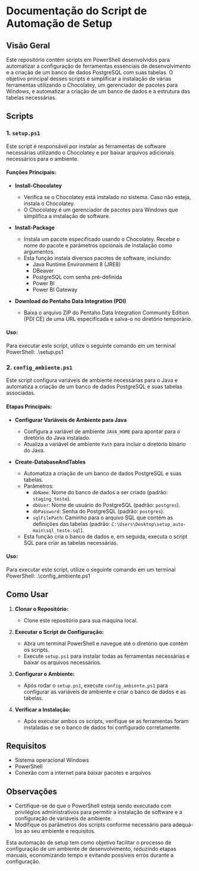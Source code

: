 # Documentação do Script de Automação de Setup

## Visão Geral

Este repositório contém scripts em PowerShell desenvolvidos para automatizar a configuração de ferramentas essenciais de desenvolvimento e a criação de um banco de dados PostgreSQL com suas tabelas. O objetivo principal desses scripts é simplificar a instalação de várias ferramentas utilizando o Chocolatey, um gerenciador de pacotes para Windows, e automatizar a criação de um banco de dados e a estrutura das tabelas necessárias.

## Scripts

### 1. `setup.ps1`

Este script é responsável por instalar as ferramentas de software necessárias utilizando o Chocolatey e por baixar arquivos adicionais necessários para o ambiente.

#### Funções Principais:

- **Install-Chocolatey**
  - Verifica se o Chocolatey está instalado no sistema. Caso não esteja, instala o Chocolatey.
  - O Chocolatey é um gerenciador de pacotes para Windows que simplifica a instalação de software.

- **Install-Package**
  - Instala um pacote especificado usando o Chocolatey. Recebe o nome do pacote e parâmetros opcionais de instalação como argumentos.
  - Esta função instala diversos pacotes de software, incluindo:
    - Java Runtime Environment 8 (JRE8)
    - DBeaver
    - PostgreSQL com senha pré-definida
    - Power BI
    - Power BI Gateway

- **Download do Pentaho Data Integration (PDI)**
  - Baixa o arquivo ZIP do Pentaho Data Integration Community Edition (PDI CE) de uma URL especificada e salva-o no diretório temporário.

#### Uso:

Para executar este script, utilize o seguinte comando em um terminal PowerShell:
.\setup.ps1


### 2. `config_ambiente.ps1`

Este script configura variáveis de ambiente necessárias para o Java e automatiza a criação de um banco de dados PostgreSQL e suas tabelas associadas.

#### Etapas Principais:

- **Configurar Variáveis de Ambiente para Java**
  - Configura a variável de ambiente `JAVA_HOME` para apontar para o diretório do Java instalado.
  - Atualiza a variável de ambiente `Path` para incluir o diretório binário do Java.

- **Create-DatabaseAndTables**
  - Automatiza a criação de um banco de dados PostgreSQL e suas tabelas.
  - Parâmetros:
    - `dbName`: Nome do banco de dados a ser criado (padrão: `staging_teste`).
    - `dbUser`: Nome de usuário do PostgreSQL (padrão: `postgres`).
    - `dbPassword`: Senha do PostgreSQL (padrão: `postgres`).
    - `sqlFilePath`: Caminho para o arquivo SQL que contém as definições das tabelas (padrão: `C:\Users\Desktop\setup_auto-main\sql_teste.sql`).
  - Esta função cria o banco de dados e, em seguida, executa o script SQL para criar as tabelas necessárias.

#### Uso:

Para executar este script, utilize o seguinte comando em um terminal PowerShell:
.\config_ambiente.ps1


## Como Usar

1. **Clonar o Repositório:**
   - Clone este repositório para sua máquina local.

2. **Executar o Script de Configuração:**
   - Abra um terminal PowerShell e navegue até o diretório que contém os scripts.
   - Execute `setup.ps1` para instalar todas as ferramentas necessárias e baixar os arquivos necessários.

3. **Configurar o Ambiente:**
   - Após rodar o `setup.ps1`, execute `config_ambiente.ps1` para configurar as variáveis de ambiente e criar o banco de dados e as tabelas.

4. **Verificar a Instalação:**
   - Após executar ambos os scripts, verifique se as ferramentas foram instaladas e se o banco de dados foi configurado corretamente.

## Requisitos

- Sistema operacional Windows
- PowerShell
- Conexão com a internet para baixar pacotes e arquivos

## Observações

- Certifique-se de que o PowerShell esteja sendo executado com privilégios administrativos para permitir a instalação de software e a configuração de variáveis de ambiente.
- Modifique os parâmetros dos scripts conforme necessário para adequá-los ao seu ambiente e requisitos.

Esta automação de setup tem como objetivo facilitar o processo de configuração de um ambiente de desenvolvimento, reduzindo etapas manuais, economizando tempo e evitando possíveis erros durante a configuração.


